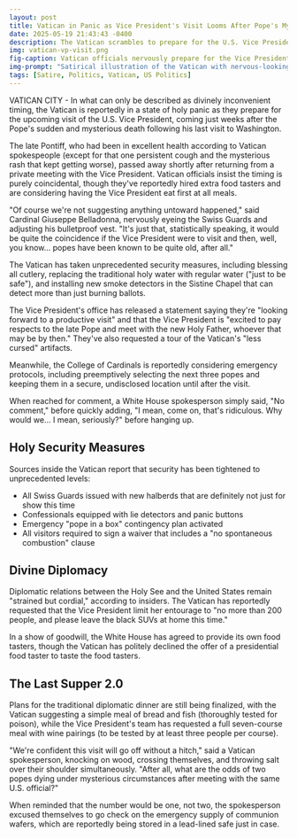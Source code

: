 ```yaml
---
layout: post
title: Vatican in Panic as Vice President's Visit Looms After Pope's Mysterious Death
date: 2025-05-19 21:43:43 -0400
description: The Vatican scrambles to prepare for the U.S. Vice President's visit following the sudden and mysterious death of the previous Pope after his last visit to Washington.
img: vatican-vp-visit.png
fig-caption: Vatican officials nervously prepare for the Vice President's arrival
img-prompt: "Satirical illustration of the Vatican with nervous-looking cardinals peering out of windows, a red carpet rolled out leading to a limousine with U.S. Vice Presidential flags, Swiss Guards looking suspiciously at a food tray, smoke detectors installed in the Sistine Chapel ceiling, and a shadowy figure in the background holding a 'Welcome Vice President' sign while wearing gloves. Style: Political cartoon meets Renaissance painting, with exaggerated expressions and dramatic lighting."
tags: [Satire, Politics, Vatican, US Politics]
---
```


VATICAN CITY - In what can only be described as divinely inconvenient timing, the Vatican is reportedly in a state of holy panic as they prepare for the upcoming visit of the U.S. Vice President, coming just weeks after the Pope's sudden and mysterious death following his last visit to Washington.

The late Pontiff, who had been in excellent health according to Vatican spokespeople (except for that one persistent cough and the mysterious rash that kept getting worse), passed away shortly after returning from a private meeting with the Vice President. Vatican officials insist the timing is purely coincidental, though they've reportedly hired extra food tasters and are considering having the Vice President eat first at all meals.

"Of course we're not suggesting anything untoward happened," said Cardinal Giuseppe Belladonna, nervously eyeing the Swiss Guards and adjusting his bulletproof vest. "It's just that, statistically speaking, it would be quite the coincidence if the Vice President were to visit and then, well, you know... popes have been known to be quite old, after all."

The Vatican has taken unprecedented security measures, including blessing all cutlery, replacing the traditional holy water with regular water ("just to be safe"), and installing new smoke detectors in the Sistine Chapel that can detect more than just burning ballots.

The Vice President's office has released a statement saying they're "looking forward to a productive visit" and that the Vice President is "excited to pay respects to the late Pope and meet with the new Holy Father, whoever that may be by then." They've also requested a tour of the Vatican's "less cursed" artifacts.

Meanwhile, the College of Cardinals is reportedly considering emergency protocols, including preemptively selecting the next three popes and keeping them in a secure, undisclosed location until after the visit.

When reached for comment, a White House spokesperson simply said, "No comment," before quickly adding, "I mean, come on, that's ridiculous. Why would we... I mean, seriously?" before hanging up.

## Holy Security Measures

Sources inside the Vatican report that security has been tightened to unprecedented levels:

* All Swiss Guards issued with new halberds that are definitely not just for show this time
* Confessionals equipped with lie detectors and panic buttons
* Emergency "pope in a box" contingency plan activated
* All visitors required to sign a waiver that includes a "no spontaneous combustion" clause

## Divine Diplomacy

Diplomatic relations between the Holy See and the United States remain "strained but cordial," according to insiders. The Vatican has reportedly requested that the Vice President limit her entourage to "no more than 200 people, and please leave the black SUVs at home this time."

In a show of goodwill, the White House has agreed to provide its own food tasters, though the Vatican has politely declined the offer of a presidential food taster to taste the food tasters.

## The Last Supper 2.0

Plans for the traditional diplomatic dinner are still being finalized, with the Vatican suggesting a simple meal of bread and fish (thoroughly tested for poison), while the Vice President's team has requested a full seven-course meal with wine pairings (to be tested by at least three people per course).

"We're confident this visit will go off without a hitch," said a Vatican spokesperson, knocking on wood, crossing themselves, and throwing salt over their shoulder simultaneously. "After all, what are the odds of two popes dying under mysterious circumstances after meeting with the same U.S. official?"

When reminded that the number would be one, not two, the spokesperson excused themselves to go check on the emergency supply of communion wafers, which are reportedly being stored in a lead-lined safe just in case.
